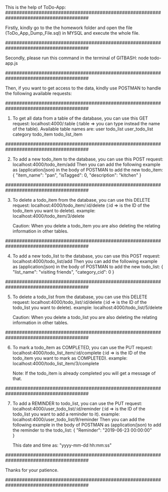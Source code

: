 This is the help of ToDo-App:
######################################################################################

Firstly, kindly go to the the homework folder and open the file (ToDo_App_Dump_File.sql) in MYSQL and execute the whole file.

######################################################################################

Secondly, please run this command in the terminal of GITBASH:
node todo-app.js

######################################################################################

Then, if you want to get access to the data, kindly use POSTMAN to handle the following available requests:

######################################################################################

1. To get all data from a table of the database, you can use this GET request:
   localhost:4000/:table (:table => you can type instead the name of the table). Available table names are:
   user
   todo_list
   user_todo_list
   category
   todo_item
   todo_list_item

######################################################################################

2. To add a new todo_item to the database, you can use this POST request:
   localhost:4000/todo_item/add
   Then you can add the following example as (application/json) in the body of POSTMAN to add the new todo_item:
   {
   "item_name": "pan",
   "isTagged": 0,
   "description": "kitchen"
   }

######################################################################################

3. To delete a todo_item from the database, you can use this DELETE request:
   localhost:4000/todo_item/:id/delete (:id => is the ID of the todo_item you want to delete).
   example: localhost:4000/todo_item/3/delete

   Caution: When you delete a todo_item you are also deleting the relating information in other tables.

######################################################################################

4. To add a new todo_list to the database, you can use this POST request:
   localhost:4000/todo_list/add
   Then you can add the following example as (application/json) in the body of POSTMAN to add the new todo_list:
   {
   "list_name": "visiting friends",
   "category_cid": 0
   }

######################################################################################

5. To delete a todo_list from the database, you can use this DELETE request:
   localhost:4000/todo_list/:id/delete (:id => is the ID of the todo_list you want to delete).
   example: localhost:4000/todo_list/5/delete

   Caution: When you delete a todo_list you are also deleting the relating information in other tables.

######################################################################################

6. To mark a todo_item as COMPLETED, you can use the PUT request:
   localhost:4000/todo_list_item/:id/complete (:id => is the ID of the todo_item you want to mark as COMPLETED).
   example: localhost:4000/todo_list_item/3/complete

   Note: If the todo_item is already completed you will get a message of that.

######################################################################################

7. To add a REMINDER to todo_list, you can use the PUT request:
   localhost:4000/user_todo_list/:id/reminder (:id => is the ID of the todo_list you want to add a reminder to it).
   example: localhost:4000/user_todo_list/9/reminder
   Then you can add the following example in the body of POSTMAN as (application/json) to add the reminder to the todo_list:
   {
   "Reminder": "2019-06-23 00:00:00"  
   }

   This date and time as: "yyyy-mm-dd hh:mm:ss"

######################################################################################

Thanks for your patience.

######################################################################################
